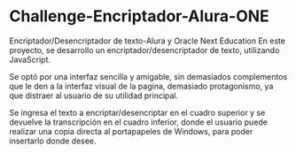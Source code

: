 # Challenge-Encriptador-Alura-ONE
Encriptador/Desencriptador de texto-Alura y Oracle Next Education 
En este proyecto, se desarrollo un encriptador/desencriptador de texto, utilizando JavaScript.

Se optó por una interfaz sencilla y amigable, sin demasiados complementos que le den a la interfaz visual de la pagina, demasiado protagonismo, ya que distraer al usuario de su utilidad principal.

Se ingresa el texto a encriptar/desencriptar en el cuadro superior y se devuelve la transcripción en el cuadro inferior, donde el usuario puede realizar una copia directa al portapapeles de Windows, para poder insertarlo donde desee.
